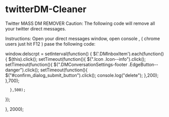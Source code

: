 # twitterDM-Cleaner
Twitter MASS DM REMOVER
Caution: The following code will remove all your twitter direct messages.

Instructions:
Open your direct messages window, open console , ( chrome users just hit F12 )
pase the following code:


window.delscrpt = setInterval(function() {
  $('.DMInboxItem').each(function() { 
      $(this).click();
      setTimeout(function(){
         $(".Icon .Icon--info").click();
         setTimeout(function(){
                $(".DMConversationSettings-footer .EdgeButton--danger").click();
                    setTimeout(function(){
                      $("#confirm_dialog_submit_button").click();
                     console.log("delete");
                      },200);
                },700);
                
                
      },500);
   });

}, 2000);




